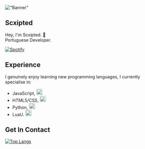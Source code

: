 !["Banner"](https://doy2mn9upadnk.cloudfront.net/uploads/default/optimized/4X/7/c/2/7c2aa4aacb769fab0f41129470ddc3807b520a51_2_690x172.png)
 
## Scxipted
 
Hey, I'm Scxipted. 👋  
Portuguese Developer.
 
[![Spotify](https://scxipted.vercel.app/api/spotify)](https://open.spotify.com/user/scxipted)

 
## Experience
 
I genuinely enjoy learning new programming languages, I currently specialise in:
 
- JavaScript, <img height="20" width="20" src="https://cdn.jsdelivr.net/npm/simple-icons@v4/icons/javascript.svg" />
- HTML5/CSS, <img height="20" width="20" src="https://cdn.jsdelivr.net/npm/simple-icons@v4/icons/html5.svg" />
- Python, <img height="20" width="20" src="https://cdn.jsdelivr.net/npm/simple-icons@v4/icons/python.svg" />
- LuaU. <img height="20" width="20" src="https://cdn.jsdelivr.net/npm/simple-icons@v4/icons/lua.svg" />
 
## Get In Contact



[![Top Langs](https://github-readme-stats.vercel.app/api/top-langs/?username=anuraghazra&layout=compact)](https://github.com/anuraghazra/github-readme-stats)
